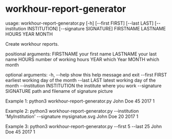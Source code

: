 # workhour-report-generator

usage: workhour-report-generator.py [-h] [--first FIRST] [--last LAST]
                                    [--institution INSTITUTION]
                                    [--signature SIGNATURE]
                                    FIRSTNAME LASTNAME HOURS YEAR MONTH

Create workhour reports.

positional arguments:
  FIRSTNAME             your first name
  LASTNAME              your last name
  HOURS                 number of working hours
  YEAR                  which Year
  MONTH                 which month

optional arguments:
  -h, --help            show this help message and exit
  --first FIRST         earliest working day of the month
  --last LAST           latest working day of the month
  --institution INSTITUTION
                        the institute where you work
  --signature SIGNATURE
                        path and filename of signature picture

Example 1: python3 workhour-report-generator.py John Doe 45 2017 1

Example 2: python3 workhour-report-generator.py --institution 'MyInstitution' --signature mysignatue.svg John Doe 20 2017 1

Example 3: python3 workhour-report-generator.py --first 5 --last 25 John Doe 45 2017 1
